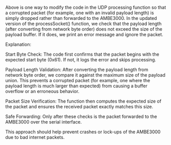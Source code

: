 Above is one way to modify the code in the UDP processing function so that a corrupted packet (for example, one with an invalid payload length) 
is simply dropped rather than forwarded to the AMBE3000. In the updated version of the processSocket() function, we check that the payload length 
(after converting from network byte order) does not exceed the size of the payload buffer. If it does, we print an error message and ignore the packet.


Explanation:

Start Byte Check:
The code first confirms that the packet begins with the expected start byte (0x61). If not, it logs the error and skips processing.

Payload Length Validation:
After converting the payload length from network byte order, we compare it against the maximum size of the payload union. This prevents a corrupted packet (for example, one where the payload length is much larger than expected) from causing a buffer overflow or an erroneous behavior.

Packet Size Verification:
The function then computes the expected size of the packet and ensures the received packet exactly matches this size.

Safe Forwarding:
Only after these checks is the packet forwarded to the AMBE3000 over the serial interface.

This approach should help prevent crashes or lock-ups of the AMBE3000 due to bad internet packets.

